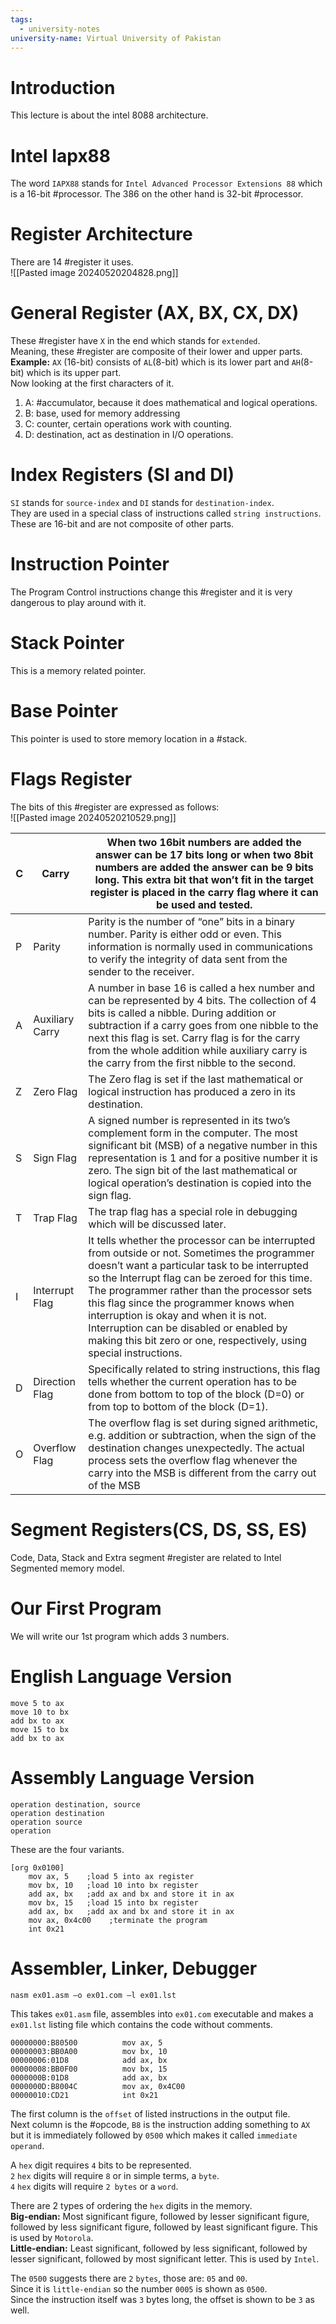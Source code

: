 ```yaml
---
tags:
  - university-notes
university-name: Virtual University of Pakistan
---
```


# Introduction
This lecture is about the intel 8088 architecture.

# Intel Iapx88
The word `IAPX88` stands for `Intel Advanced Processor Extensions 88` which is a 16-bit #processor. The 386 on the other hand is 32-bit #processor.

# Register Architecture
There are 14 #register it uses.  
![[Pasted image 20240520204828.png]]

# General Register (AX, BX, CX, DX)
These #register have `X` in the end which stands for `extended`.  
Meaning, these #register are composite of their lower and upper parts.  
**Example:** `AX` (16-bit) consists of `AL`(8-bit) which is its lower part and `AH`(8-bit) which is its upper part.  
Now looking at the first characters of it.
1. A: #accumulator, because it does mathematical and logical operations.
2. B: base, used for memory addressing
3. C: counter, certain operations work with counting.
4. D: destination, act as destination in I/O operations.

# Index Registers (SI and DI)
`SI` stands for `source-index` and `DI` stands for `destination-index`.  
They are used in a special class of instructions called `string instructions`.  
These are 16-bit and are not composite of other parts.

# Instruction Pointer
The Program Control instructions change this #register and it is very dangerous to play around with it.

# Stack Pointer
This is a memory related pointer.

# Base Pointer
This pointer is used to store memory location in a #stack.

# Flags Register
The bits of this #register are expressed as follows:  
![[Pasted image 20240520210529.png]]

| C   | Carry           | When two 16bit numbers are added the answer can be 17 bits long or when two 8bit numbers are added the answer can be 9 bits long. This extra bit that won’t fit in the target register is placed in the carry flag where it can be used and tested.                                                                                                                                                                                                    |
| --- | --------------- | ------------------------------------------------------------------------------------------------------------------------------------------------------------------------------------------------------------------------------------------------------------------------------------------------------------------------------------------------------------------------------------------------------------------------------------------------------ |
| P   | Parity          | Parity is the number of “one” bits in a binary number. Parity is either odd or even. This information is normally used in communications to verify the integrity of data sent from the sender to the receiver.                                                                                                                                                                                                                                         |
| A   | Auxiliary Carry | A number in base 16 is called a hex number and can be represented by 4 bits. The collection of 4 bits is called a nibble. During addition or subtraction if a carry goes from one nibble to the next this flag is set. Carry flag is for the carry from the whole addition while auxiliary carry is the carry from the first nibble to the second.                                                                                                     |
| Z   | Zero Flag       | The Zero flag is set if the last mathematical or logical instruction has produced a zero in its destination.                                                                                                                                                                                                                                                                                                                                           |
| S   | Sign Flag       | A signed number is represented in its two’s complement form in the computer. The most significant bit (MSB) of a negative number in this representation is 1 and for a positive number it is zero. The sign bit of the last mathematical or logical operation’s destination is copied into the sign flag.                                                                                                                                              |
| T   | Trap Flag       | The trap flag has a special role in debugging which will be discussed later.                                                                                                                                                                                                                                                                                                                                                                           |
| I   | Interrupt Flag  | It tells whether the processor can be interrupted from outside or not. Sometimes the programmer doesn’t want a particular task to be interrupted so the Interrupt flag can be zeroed for this time. The programmer rather than the processor sets this flag since the programmer knows when interruption is okay and when it is not. Interruption can be disabled or enabled by making this bit zero or one, respectively, using special instructions. |
| D   | Direction Flag  | Specifically related to string instructions, this flag tells whether the current operation has to be done from bottom to top of the block (D=0) or from top to bottom of the block (D=1).                                                                                                                                                                                                                                                              |
| O   | Overflow Flag   | The overflow flag is set during signed arithmetic, e.g. addition or subtraction, when the sign of the destination changes unexpectedly. The actual process sets the overflow flag whenever the carry into the MSB is different from the carry out of the MSB                                                                                                                                                                                           |

# Segment Registers(CS, DS, SS, ES)
Code, Data, Stack and Extra segment #register are related to Intel Segmented memory model.

# Our First Program
We will write our 1st program which adds 3 numbers.

# English Language Version

```
move 5 to ax  
move 10 to bx  
add bx to ax  
move 15 to bx  
add bx to ax
```

# Assembly Language Version

```
operation destination, source
operation destination
operation source
operation
```

These are the four variants.

```
[org 0x0100]
	mov ax, 5    ;load 5 into ax register
	mov bx, 10   ;load 10 into bx register
	add ax, bx   ;add ax and bx and store it in ax
	mov bx, 15   ;load 15 into bx register
	add ax, bx   ;add ax and bx and store it in ax
	mov ax, 0x4c00    ;terminate the program
	int 0x21
```

# Assembler, Linker, Debugger

```
nasm ex01.asm –o ex01.com –l ex01.lst
```

This takes `ex01.asm` file, assembles into `ex01.com` executable and makes a `ex01.lst` listing file which contains the code without comments.

```
00000000:B80500          mov ax, 5
00000003:BB0A00          mov bx, 10
00000006:01D8            add ax, bx
00000008:BB0F00          mov bx, 15
0000000B:01D8            add ax, bx
0000000D:B8004C          mov ax, 0x4C00
00000010:CD21            int 0x21
```

The first column is the `offset` of listed instructions in the output file.  
Next column is the #opcode, `B8` is the instruction adding something to `AX` but it is immediately followed by `0500` which makes it called `immediate operand`.

A `hex` digit requires `4` bits to be represented.  
`2` `hex` digits will require `8` or in simple terms, a `byte`.  
`4` `hex` digits will require `2 bytes` or a `word`.

There are 2 types of ordering the `hex` digits in the memory.  
**Big-endian:** Most significant figure, followed by lesser significant figure, followed by less significant figure, followed by least significant figure. This is used by `Motorola`.  
**Little-endian:** Least significant, followed by less significant, followed by lesser significant, followed by most significant letter. This is used by `Intel`.

The `0500` suggests there are `2` `bytes`, those are: `05` and `00`.  
Since it is `little-endian` so the number `0005` is shown as `0500`.  
Since the instruction itself was `3` bytes long, the offset is shown to be `3` as well.

